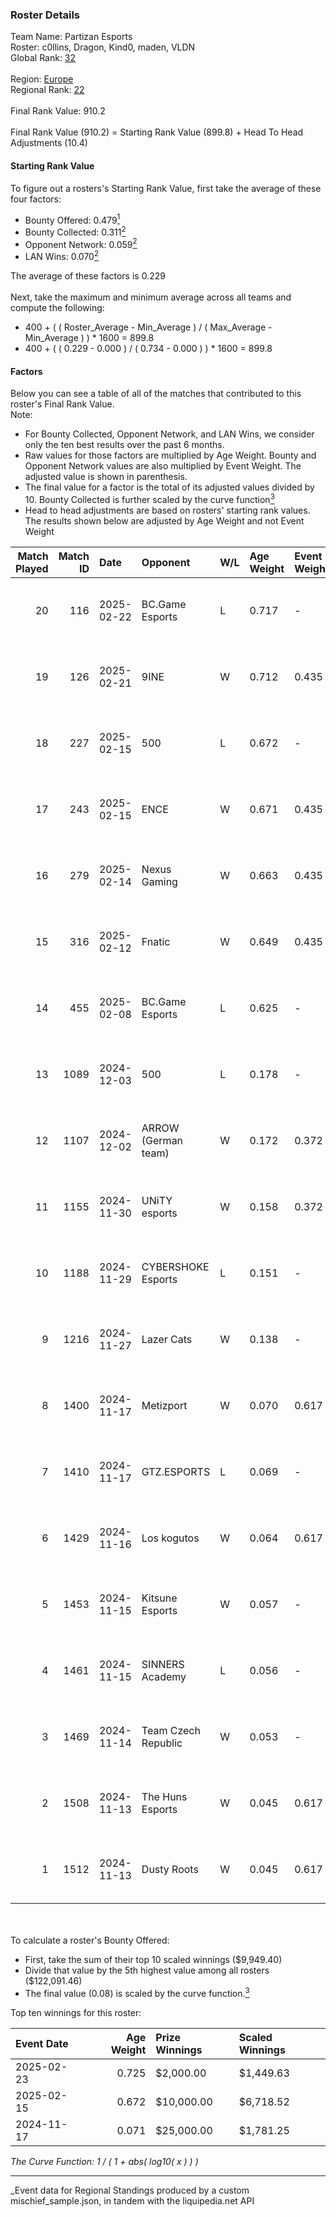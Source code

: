 ### Roster Details<br />
Team Name: Partizan Esports<br />
Roster: c0llins, Dragon, Kind0, maden, VLDN<br />
Global Rank: [32](../../standings_global_2025_05_05.md)<br />
<br />
Region: [Europe]( ../../standings_europe_2025_05_05.md)<br />
Regional Rank: [22]( ../../standings_europe_2025_05_05.md)<br />
<br />
Final Rank Value:  910.2<br />
<br />
Final Rank Value (910.2) = Starting Rank Value (899.8) + Head To Head Adjustments (10.4)<br />

#### Starting Rank Value<br />
To figure out a rosters's Starting Rank Value, first take the average of these four factors:<br />
- Bounty Offered: 0.479[<sup>1</sup>](#table2)
- Bounty Collected: 0.311[<sup>2</sup>](#table1)
- Opponent Network: 0.059[<sup>2</sup>](#table1)
- LAN Wins: 0.070[<sup>2</sup>](#table1)

The average of these factors is 0.229<br />
<br />
Next, take the maximum and minimum average across all teams and compute the following:<br />
- 400 + ( ( Roster_Average - Min_Average ) / ( Max_Average - Min_Average ) ) * 1600 = 899.8
- 400 + ( ( 0.229 - 0.000 ) / ( 0.734 - 0.000 ) ) * 1600 = 899.8


#### Factors<br />
Below you can see a table of all of the matches that contributed to this roster's Final Rank Value.<br />
Note:<br />

- For Bounty Collected, Opponent Network, and LAN Wins, we consider only the ten best results over the past 6 months.
- Raw values for those factors are multiplied by Age Weight. Bounty and Opponent Network values are also multiplied by Event Weight. The adjusted value is shown in parenthesis.
- The final value for a factor is the total of its adjusted values divided by 10. Bounty Collected is further scaled by the curve function[<sup>3</sup>](#curveFunction)
- Head to head adjustments are based on rosters' starting rank values. The results shown below are adjusted by Age Weight and not Event Weight
<span id="table1"></span><br />


| Match Played | Match ID | Date       | Opponent            | W/L | Age Weight | Event Weight | Bounty Collected | Opponent Network | LAN Wins  | H2H Adj. | Roster                              |
| -: | -: | :- | :- | :- | :- | :- | :- | :- | :- | -: | :- |
|           20 |      116 | 2025-02-22 | BC.Game Esports     | L   | 0.717      | -            | -                | -                | -         |    -7.95 | c0llins, Dragon, Kind0, maden, VLDN |
|           19 |      126 | 2025-02-21 | 9INE                | W   | 0.712      | 0.435        | 0.041 (0.013)    | 0.853 (0.264)    | 0 (0.000) |    10.10 | c0llins, Dragon, Kind0, maden, VLDN |
|           18 |      227 | 2025-02-15 | 500                 | L   | 0.672      | -            | -                | -                | -         |    -7.77 | c0llins, Dragon, emi, Kind0, VLDN   |
|           17 |      243 | 2025-02-15 | ENCE                | W   | 0.671      | 0.435        | 0.046 (0.013)    | 0.295 (0.086)    | 0 (0.000) |     7.69 | c0llins, Dragon, emi, Kind0, VLDN   |
|           16 |      279 | 2025-02-14 | Nexus Gaming        | W   | 0.663      | 0.435        | 0.086 (0.025)    | 0.235 (0.068)    | 0 (0.000) |     8.50 | c0llins, Dragon, emi, Kind0, VLDN   |
|           15 |      316 | 2025-02-12 | Fnatic              | W   | 0.649      | 0.435        | 0.021 (0.006)    | 0.443 (0.125)    | 0 (0.000) |    10.17 | c0llins, Dragon, emi, Kind0, VLDN   |
|           14 |      455 | 2025-02-08 | BC.Game Esports     | L   | 0.625      | -            | -                | -                | -         |    -8.18 | c0llins, Dragon, emi, Kind0, VLDN   |
|           13 |     1089 | 2024-12-03 | 500                 | L   | 0.178      | -            | -                | -                | -         |    -2.29 | c0llins, Dragon, emi, Kind0, ROGA   |
|           12 |     1107 | 2024-12-02 | ARROW (German team) | W   | 0.172      | 0.372        | 0.013 (0.001)    | 0.045 (0.003)    | -         |     1.69 | c0llins, Dragon, emi, Kind0, ROGA   |
|           11 |     1155 | 2024-11-30 | UNiTY esports       | W   | 0.158      | 0.372        | 0.013 (0.001)    | 0.110 (0.006)    | -         |     1.29 | c0llins, Dragon, emi, Kind0, ROGA   |
|           10 |     1188 | 2024-11-29 | CYBERSHOKE Esports  | L   | 0.151      | -            | -                | -                | -         |    -2.90 | c0llins, Dragon, emi, Kind0, ROGA   |
|            9 |     1216 | 2024-11-27 | Lazer Cats          | W   | 0.138      | -            | -                | -                | -         |     0.25 | c0llins, Dragon, emi, Kind0, ROGA   |
|            8 |     1400 | 2024-11-17 | Metizport           | W   | 0.070      | 0.617        | 0.033 (0.001)    | 0.307 (0.013)    | 1 (0.070) |     0.82 | c0llins, choiv7, Dragon, emi, Kind0 |
|            7 |     1410 | 2024-11-17 | GTZ.ESPORTS         | L   | 0.069      | -            | -                | -                | -         |    -1.12 | c0llins, choiv7, Dragon, emi, Kind0 |
|            6 |     1429 | 2024-11-16 | Los kogutos         | W   | 0.064      | 0.617        | 0.007 (0.000)    | 0.066 (0.003)    | 1 (0.064) |     0.31 | c0llins, choiv7, Dragon, emi, Kind0 |
|            5 |     1453 | 2024-11-15 | Kitsune Esports     | W   | 0.057      | -            | -                | -                | 1 (0.057) |     0.10 | c0llins, choiv7, Dragon, emi, Kind0 |
|            4 |     1461 | 2024-11-15 | SINNERS Academy     | L   | 0.056      | -            | -                | -                | -         |    -1.41 | c0llins, choiv7, Dragon, emi, Kind0 |
|            3 |     1469 | 2024-11-14 | Team Czech Republic | W   | 0.053      | -            | -                | -                | 1 (0.053) |     0.18 | c0llins, choiv7, Dragon, emi, Kind0 |
|            2 |     1508 | 2024-11-13 | The Huns Esports    | W   | 0.045      | 0.617        | 0.012 (0.000)    | 0.392 (0.011)    | 1 (0.045) |     0.55 | c0llins, choiv7, Dragon, emi, Kind0 |
|            1 |     1512 | 2024-11-13 | Dusty Roots         | W   | 0.045      | 0.617        | 0.010 (0.000)    | 0.292 (0.008)    | 1 (0.045) |     0.37 | c0llins, choiv7, Dragon, emi, Kind0 |

<br />
<span id="table2"></span><br />
To calculate a roster's Bounty Offered:<br />

- First, take the sum of their top 10 scaled winnings ($9,949.40)
- Divide that value by the 5th highest value among all rosters ($122,091.46)
- The final value (0.08) is scaled by the curve function.[<sup>3</sup>](#curveFunction)

Top ten winnings for this roster:<br />

| Event Date | Age Weight | Prize Winnings | Scaled Winnings |
| :- | -: | :- | :- |
| 2025-02-23 |      0.725 | $2,000.00      | $1,449.63       |
| 2025-02-15 |      0.672 | $10,000.00     | $6,718.52       |
| 2024-11-17 |      0.071 | $25,000.00     | $1,781.25       |


<span id="curveFunction"></span>_The Curve Function: 1 / ( 1 + abs( log10( x ) ) )_<br />

---
_Event data for Regional Standings produced by a custom mischief_sample.json, in tandem with the liquipedia.net API<br />
